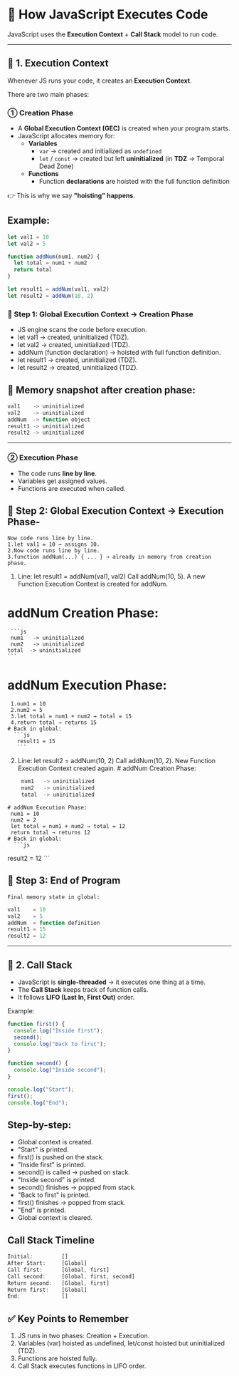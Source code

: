 # 📌 How JavaScript Executes Code

JavaScript uses the **Execution Context** + **Call Stack** model to run code.

---

## 🔹 1. Execution Context

Whenever JS runs your code, it creates an **Execution Context**.

There are two main phases:

### ① Creation Phase
- A **Global Execution Context (GEC)** is created when your program starts.  
- JavaScript allocates memory for:
  - **Variables**  
    - `var` → created and initialized as `undefined`  
    - `let` / `const` → created but left **uninitialized** (in **TDZ** → Temporal Dead Zone)  
  - **Functions**  
    - Function **declarations** are hoisted with the full function definition  

👉 This is why we say **"hoisting" happens**.
## Example:
```js
let val1 = 10
let val2 = 5

function addNum(num1, num2) {
  let total = num1 + num2
  return total
}

let result1 = addNum(val1, val2)
let result2 = addNum(10, 2)

```
### 🔹 Step 1: Global Execution Context → Creation Phase
 - JS engine scans the code before execution.
 - let val1 → created, uninitialized (TDZ).
 - let val2 → created, uninitialized (TDZ).
 - addNum (function declaration) → hoisted with full function definition.
 - let result1 → created, uninitialized (TDZ).
 - let result2 → created, uninitialized (TDZ).
 ## 📌 Memory snapshot after creation phase:
 ```js
 val1    -> uninitialized
val2    -> uninitialized
addNum  -> function object
result1 -> uninitialized
result2 -> uninitialized

 ```
---

### ② Execution Phase
- The code runs **line by line**.  
- Variables get assigned values.  
- Functions are executed when called.  

## 🔹 Step 2: Global Execution Context → Execution Phase-
    Now code runs line by line.
    1.let val1 = 10 → assigns 10.
    2.Now code runs line by line.
    3.function addNum(...) { ... } → already in memory from creation phase.
  1. Line: let result1 = addNum(val1, val2)
     Call addNum(10, 5).
     A new Function Execution Context is created for addNum.
   # addNum Creation Phase:
     ```js
     num1   -> uninitialized
     num2   -> uninitialized
    total  -> uninitialized
    ```
   # addNum Execution Phase:
     1.num1 = 10
     2.num2 = 5
     3.let total = num1 + num2 → total = 15
     4.return total → returns 15 
    # Back in global:
      ```js 
       result1 = 15
       ```
  2. Line: let result2 = addNum(10, 2)
      Call addNum(10, 2).
      New Function Execution Context created again.
    # addNum Creation Phase:
     ```js
      num1   -> uninitialized
      num2   -> uninitialized
      total  -> uninitialized
     ```
    # addNum Execution Phase:
     num1 = 10
     num2 = 2
     let total = num1 + num2 → total = 12
     return total → returns 12
    # Back in global:
      ```js
   result2 = 12
    ```
## 🔹 Step 3: End of Program
    Final memory state in global:
  ```js
  val1    = 10
  val2    = 5
  addNum  = function definition
  result1 = 15
  result2 = 12
```
---

## 🔹 2. Call Stack
- JavaScript is **single-threaded** → it executes one thing at a time.  
- The **Call Stack** keeps track of function calls.  
- It follows **LIFO (Last In, First Out)** order.  

Example:

```js
function first() {
  console.log("Inside first");
  second();
  console.log("Back to first");
}

function second() {
  console.log("Inside second");
}

console.log("Start");
first();
console.log("End");
```
## Step-by-step:
  - Global context is created.
  - "Start" is printed.
  - first() is pushed on the stack.
  - "Inside first" is printed.
  - second() is called → pushed on stack.
  - "Inside second" is printed.
  - second() finishes → popped from stack.
  - "Back to first" is printed.
  - first() finishes → popped from stack.
  - "End" is printed.
  - Global context is cleared.

## Call Stack Timeline
```js
Initial:         []
After Start:     [Global]
Call first:      [Global, first]
Call second:     [Global, first, second]
Return second:   [Global, first]
Return first:    [Global]
End:             []
```
## ✅ Key Points to Remember

 1. JS runs in two phases: Creation + Execution.
 2. Variables (var) hoisted as undefined, let/const hoisted but uninitialized (TDZ).
 3. Functions are hoisted fully.
 4. Call Stack executes functions in LIFO order.